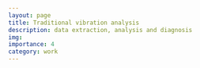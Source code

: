 ```yaml
---
layout: page
title: Traditional vibration analysis
description: data extraction, analysis and diagnosis
img:
importance: 4
category: work
---
```

